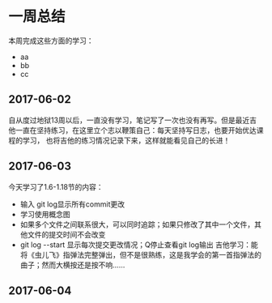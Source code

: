 # 一周总结
本周完成这些方面的学习：
* aa
* bb
* cc
## 2017-06-02
自从度过地狱13周以后，一直没有学习，笔记写了一次也没有再写。但是最近吉他一直在坚持练习，在这里立个志以鞭策自己：每天坚持写日志，也要开始优达课程的学习，
也将吉他的练习情况记录下来，这样就能看见自己的长进！
## 2017-06-03
今天学习了1.6-1.18节的内容：
* 输入 git log显示所有commit更改
* 学习使用概念图
* 如果多个文件之间联系很大，可以同时追踪；如果只修改了其中一个文件，其他文件的提交时间不会改变
* git log --start 显示每次提交更改情况；Q停止查看git log输出
吉他学习：能将《虫儿飞》指弹法完整弹出，但不是很熟练，这是我学会的第一首指弹法的曲子；然而大横按还是按不响……
## 2017-06-04
